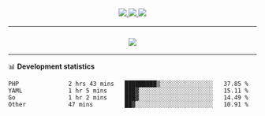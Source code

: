 <h3 align="center">
  <a href="https://github.com/hwalker928">
      <img src="https://img.shields.io/github/followers/hwalker928?label=Followers&style=for-the-badge&color=lightblue">
  </a>
  <a href="https://harryw.link/discord" alt="Discord">
      <img src="https://img.shields.io/discord/738451951758606336?label=discord&style=for-the-badge&color=lightblue"/>
  </a>
  <a href="https://harryw.link/sparked" alt="Sparked Host">
      <img src="https://img.shields.io/static/v1?label=Sponsor&message=Sparked%20Host&color=yellow&style=for-the-badge"/>
  </a>
</h3>

<hr>


<h3 align="center">
  <a href="https://github.com/hwalker928">
      <img src="https://github-profile-trophy.vercel.app/?username=hwalker928&no-bg=true&no-frame=true">
  </a>
</h3>


<hr>

📊 **Development statistics**

<!--START_SECTION:waka-->

```text
PHP              2 hrs 43 mins   █████████▒░░░░░░░░░░░░░░░   37.85 %
YAML             1 hr 5 mins     ███▓░░░░░░░░░░░░░░░░░░░░░   15.11 %
Go               1 hr 2 mins     ███▓░░░░░░░░░░░░░░░░░░░░░   14.49 %
Other            47 mins         ██▓░░░░░░░░░░░░░░░░░░░░░░   10.91 %
```

<!--END_SECTION:waka-->
